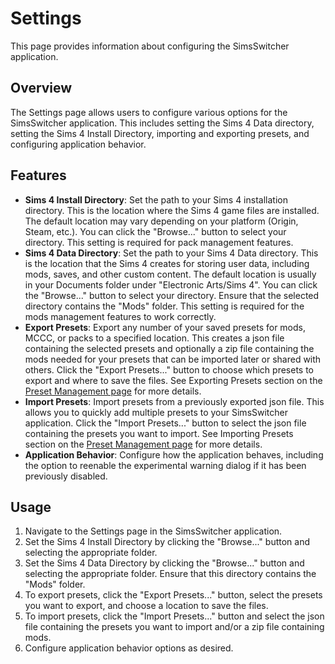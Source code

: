 <!--- The Wiki page for the settings page of the SimsSwitcher application-->
# Settings
This page provides information about configuring the SimsSwitcher application.
## Overview
The Settings page allows users to configure various options for the SimsSwitcher application. This includes setting the Sims 4 Data directory, setting the Sims 4 Install Directory, importing and exporting presets, and configuring application behavior.
## Features
- **Sims 4 Install Directory**: Set the path to your Sims 4 installation directory. This is the location where the Sims 4 game files are installed. The default location may vary depending on your platform (Origin, Steam, etc.). You can click the "Browse..." button to select your directory. This setting is required for pack management features.
- **Sims 4 Data Directory**: Set the path to your Sims 4 Data directory. This is the location that the Sims 4 creates for storing user data, including mods, saves, and other custom content. The default location is usually in your Documents folder under "Electronic Arts/Sims 4". You can click the "Browse..." button to select your directory. Ensure that the selected directory contains the "Mods" folder. This setting is required for the mods management features to work correctly.
- **Export Presets**: Export any number of your saved presets for mods, MCCC, or packs to a specified location. This creates a json file containing the selected presets and optionally a zip file containing the mods needed for your presets that can be imported later or shared with others. Click the "Export Presets..." button to choose which presets to export and where to save the files. See Exporting Presets section on the [Preset Management page](preset_management.md) for more details.
- **Import Presets**: Import presets from a previously exported json file. This allows you to quickly add multiple presets to your SimsSwitcher application. Click the "Import Presets..." button to select the json file containing the presets you want to import. See Importing Presets section on the [Preset Management page](preset_management.md) for more details.
- **Application Behavior**: Configure how the application behaves, including the option to reenable the experimental warning dialog if it has been previously disabled.
## Usage
1. Navigate to the Settings page in the SimsSwitcher application.
2. Set the Sims 4 Install Directory by clicking the "Browse..." button and selecting the appropriate folder.
3. Set the Sims 4 Data Directory by clicking the "Browse..." button and selecting the appropriate folder. Ensure that this directory contains the "Mods" folder.
4. To export presets, click the "Export Presets..." button, select the presets you want to export, and choose a location to save the files.
5. To import presets, click the "Import Presets..." button and select the json file containing the presets you want to import and/or a zip file containing mods.
6. Configure application behavior options as desired.
